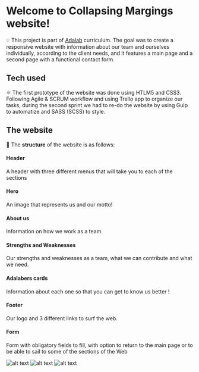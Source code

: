 # Welcome to Collapsing Margings website! # 


:bulb: This project is part of [Adalab](https://adalab.es) curriculum. The goal was to create a responsive website with information about our team and ourselves individually, according to the client needs, and it features a main page and a second page with a functional contact form.

## Tech used

:atom_symbol: The first prototype of the website was done using HTLM5 and CSS3. Following Agile & SCRUM workflow and using Trello app to organize our tasks, during the second sprint we had to re-do the website by using Gulp to automatize and SASS (SCSS) to style.

## The website

:speech_balloon: The **structure** of the website is as follows:

#### Header

A header with three different menus that will take you to each of the sections

#### Hero

An image that represents us and our motto!

#### About us

Information on how we work as a team.

#### Strengths and Weaknesses 

Our strengths and weaknesses as a team, what we can contribute and what we need.

#### Adalabers cards

Information about each one so that you can get to know us better !

#### Footer
	
Our logo and 3 different links to surf the web.

#### Form
Form with obligatory fields to fill, with option to return to the main page or to be able to sail to some of the sections of the Web



![alt text](https://github.com/Adalab/project-promo-i-module-1-team-3-afternoon-final/blob/master/docs/assets/images/versionweb.png) 
![alt text](https://github.com/Adalab/project-promo-i-module-1-team-3-afternoon-final/blob/master/docs/assets/images/versionmobile.png)
![alt text](https://github.com/Adalab/project-promo-i-module-1-team-3-afternoon-final/blob/master/_src/assets/images/formfinal.png)
